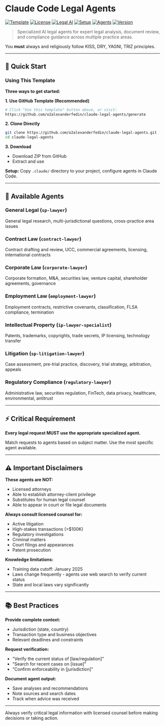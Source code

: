 # Claude Code Legal Agents

[![Template](https://img.shields.io/badge/template-Use%20this%20template-brightgreen)](https://github.com/o2alexanderfedin/claude-legal-agents/generate) [![License](https://img.shields.io/badge/license-MIT-blue.svg)](LICENSE) [![Legal AI](https://img.shields.io/badge/AI-Legal%20Agents-purple)](https://github.com/o2alexanderfedin/claude-legal-agents) [![Setup](https://img.shields.io/badge/setup-%3C%205%20minutes-green)]() [![Agents](https://img.shields.io/badge/agents-7%20Specialized-blue)]() [![Version](https://img.shields.io/badge/version-1.2.1-blue)](https://github.com/o2alexanderfedin/claude-legal-agents/releases)

> Specialized AI legal agents for expert legal analysis, document review, and compliance guidance across multiple practice areas.

You **must** always and religiously follow KISS, DRY, YAGNI, TRIZ principles.

---

## 🚀 Quick Start

### Using This Template

**Three ways to get started:**

**1. Use GitHub Template (Recommended)**
   ```bash
   # Click "Use this template" button above, or visit:
   https://github.com/o2alexanderfedin/claude-legal-agents/generate
   ```

**2. Clone Directly**
   ```bash
   git clone https://github.com/o2alexanderfedin/claude-legal-agents.git
   cd claude-legal-agents
   ```

**3. Download**<br/>
   - Download ZIP from GitHub<br/>
   - Extract and use

**Setup:** Copy `.claude/` directory to your project, configure agents in Claude Code.

---

## 🤖 Available Agents

### General Legal (`sp-lawyer`)
General legal research, multi-jurisdictional questions, cross-practice area issues

### Contract Law (`contract-lawyer`)
Contract drafting and review, UCC, commercial agreements, licensing, international contracts

### Corporate Law (`corporate-lawyer`)
Corporate formation, M&A, securities law, venture capital, shareholder agreements, governance

### Employment Law (`employment-lawyer`)
Employment contracts, restrictive covenants, classification, FLSA compliance, termination

### Intellectual Property (`ip-lawyer-specialist`)
Patents, trademarks, copyrights, trade secrets, IP licensing, technology transfer

### Litigation (`sp-litigation-lawyer`)
Case assessment, pre-trial practice, discovery, trial strategy, arbitration, appeals

### Regulatory Compliance (`regulatory-lawyer`)
Administrative law, securities regulation, FinTech, data privacy, healthcare, environmental, antitrust

---

## ⚡ Critical Requirement

**Every legal request MUST use the appropriate specialized agent.**

Match requests to agents based on subject matter. Use the most specific agent available.

---

## ⚠️ Important Disclaimers

**These agents are NOT:**<br/>
- Licensed attorneys<br/>
- Able to establish attorney-client privilege<br/>
- Substitutes for human legal counsel<br/>
- Able to appear in court or file legal documents

**Always consult licensed counsel for:**<br/>
- Active litigation<br/>
- High-stakes transactions (>$100K)<br/>
- Regulatory investigations<br/>
- Criminal matters<br/>
- Court filings and appearances<br/>
- Patent prosecution

**Knowledge limitations:**<br/>
- Training data cutoff: January 2025<br/>
- Laws change frequently - agents use web search to verify current status<br/>
- State and local laws vary significantly

---

## 📚 Best Practices

**Provide complete context:**<br/>
- Jurisdiction (state, country)<br/>
- Transaction type and business objectives<br/>
- Relevant deadlines and constraints

**Request verification:**<br/>
- "Verify the current status of [law/regulation]"<br/>
- "Search for recent cases on [issue]"<br/>
- "Confirm enforceability in [jurisdiction]"

**Document agent output:**<br/>
- Save analyses and recommendations<br/>
- Note sources and search dates<br/>
- Track when advice was received

---

Always verify critical legal information with licensed counsel before making decisions or taking action.
